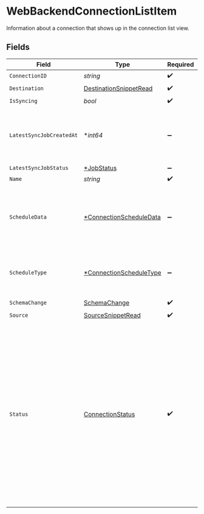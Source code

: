 # WebBackendConnectionListItem

Information about a connection that shows up in the connection list view.


## Fields

| Field                                                                                                                                                                                                                             | Type                                                                                                                                                                                                                              | Required                                                                                                                                                                                                                          | Description                                                                                                                                                                                                                       |
| --------------------------------------------------------------------------------------------------------------------------------------------------------------------------------------------------------------------------------- | --------------------------------------------------------------------------------------------------------------------------------------------------------------------------------------------------------------------------------- | --------------------------------------------------------------------------------------------------------------------------------------------------------------------------------------------------------------------------------- | --------------------------------------------------------------------------------------------------------------------------------------------------------------------------------------------------------------------------------- |
| `ConnectionID`                                                                                                                                                                                                                    | *string*                                                                                                                                                                                                                          | :heavy_check_mark:                                                                                                                                                                                                                | N/A                                                                                                                                                                                                                               |
| `Destination`                                                                                                                                                                                                                     | [DestinationSnippetRead](../../models/shared/destinationsnippetread.md)                                                                                                                                                           | :heavy_check_mark:                                                                                                                                                                                                                | N/A                                                                                                                                                                                                                               |
| `IsSyncing`                                                                                                                                                                                                                       | *bool*                                                                                                                                                                                                                            | :heavy_check_mark:                                                                                                                                                                                                                | N/A                                                                                                                                                                                                                               |
| `LatestSyncJobCreatedAt`                                                                                                                                                                                                          | **int64*                                                                                                                                                                                                                          | :heavy_minus_sign:                                                                                                                                                                                                                | epoch time of the latest sync job. null if no sync job has taken place.                                                                                                                                                           |
| `LatestSyncJobStatus`                                                                                                                                                                                                             | [*JobStatus](../../models/shared/jobstatus.md)                                                                                                                                                                                    | :heavy_minus_sign:                                                                                                                                                                                                                | N/A                                                                                                                                                                                                                               |
| `Name`                                                                                                                                                                                                                            | *string*                                                                                                                                                                                                                          | :heavy_check_mark:                                                                                                                                                                                                                | N/A                                                                                                                                                                                                                               |
| `ScheduleData`                                                                                                                                                                                                                    | [*ConnectionScheduleData](../../models/shared/connectionscheduledata.md)                                                                                                                                                          | :heavy_minus_sign:                                                                                                                                                                                                                | schedule for when the the connection should run, per the schedule type                                                                                                                                                            |
| `ScheduleType`                                                                                                                                                                                                                    | [*ConnectionScheduleType](../../models/shared/connectionscheduletype.md)                                                                                                                                                          | :heavy_minus_sign:                                                                                                                                                                                                                | determine how the schedule data should be interpreted                                                                                                                                                                             |
| `SchemaChange`                                                                                                                                                                                                                    | [SchemaChange](../../models/shared/schemachange.md)                                                                                                                                                                               | :heavy_check_mark:                                                                                                                                                                                                                | N/A                                                                                                                                                                                                                               |
| `Source`                                                                                                                                                                                                                          | [SourceSnippetRead](../../models/shared/sourcesnippetread.md)                                                                                                                                                                     | :heavy_check_mark:                                                                                                                                                                                                                | N/A                                                                                                                                                                                                                               |
| `Status`                                                                                                                                                                                                                          | [ConnectionStatus](../../models/shared/connectionstatus.md)                                                                                                                                                                       | :heavy_check_mark:                                                                                                                                                                                                                | Active means that data is flowing through the connection. Inactive means it is not. Deprecated means the connection is off and cannot be re-activated. the schema field describes the elements of the schema that will be synced. |
